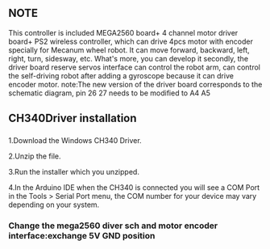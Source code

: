 

## NOTE
This controller is included MEGA2560 board+ 4 channel motor driver board+ PS2 wireless controller, which can drive 4pcs motor with encoder specially for Mecanum wheel robot. It can move forward, backward, left, right, turn, sidesway, etc. What's more, you can develop it secondly, the driver board reserve servos interface can control the robot arm, can control the self-driving robot after adding a gyroscope because it can drive encoder motor.
note:The new version of the driver board corresponds to the schematic diagram, pin 26 27 needs to be modified to A4 A5


## CH340Driver installation
###
1.Download the Windows CH340 Driver.

2.Unzip the file.

3.Run the installer which you unzipped.

4.In the Arduino IDE when the CH340 is connected you will see a COM Port in the Tools > Serial Port menu, the COM number for your device may vary depending on your system.

### Change the mega2560 diver sch and motor encoder interface:exchange 5V GND position
